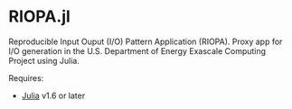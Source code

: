 # RIOPA.jl

Reproducible Input Ouput (I/O) Pattern Application (RIOPA).
Proxy app for I/O generation in the U.S. Department of Energy Exascale Computing Project using Julia.

Requires: 
- [Julia](https://julialang.org/downloads/) v1.6 or later



